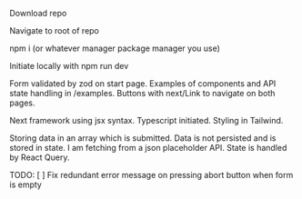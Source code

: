 Download repo

Navigate to root of repo

npm i (or whatever manager package manager you use)

Initiate locally with npm run dev

Form validated by zod on start page. Examples of components and API state handling in /examples. Buttons with next/Link to navigate on both pages.

Next framework using jsx syntax. Typescript initiated. Styling in Tailwind.

Storing data in an array which is submitted. Data is not persisted and is stored in state. 
I am fetching from a json placeholder API. State is handled by React Query.

TODO: [ ] Fix redundant error message on pressing abort button when form is empty